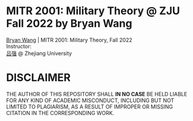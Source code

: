 # MITR 2001: Military Theory @ ZJU Fall 2022 by Bryan Wang
[Bryan Wang](https://github.com/Beryex) | MITR 2001: Military Theory, Fall 2022  
Instructor:   
[吕强](https://person.zju.edu.cn/qlu) @ Zhejiang University

# DISCLAIMER
THE AUTHOR OF THIS REPOSITORY SHALL **IN NO CASE** BE HELD LIABLE FOR ANY KIND OF ACADEMIC MISCONDUCT, INCLUDING BUT NOT LIMITED TO PLAGIARISM, AS A RESULT OF IMPROPER OR MISSING CITATION IN THE CORRESPONDING WORK.
